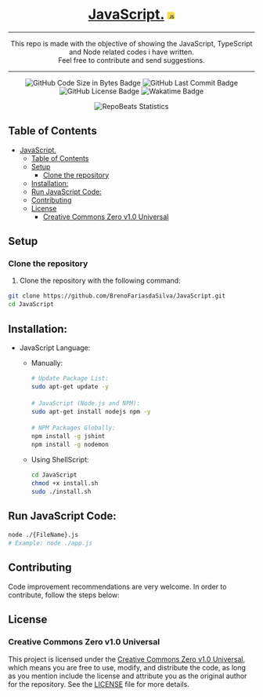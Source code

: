 <div align="center">
  
# [JavaScript.](Repository-URL) <img src="https://github.com/devicons/devicon/blob/master/icons/javascript/javascript-original.svg"  width="3%" height="3%">

</div>

<div align="center">
  
---

This repo is made with the objective of showing the JavaScript, TypeScript and Node related codes i have written. \
Feel free to contribute and send suggestions.
  
---

</div>

<div align="center">

![GitHub Code Size in Bytes Badge](https://img.shields.io/github/languages/code-size/BrenoFariasdaSilva/JavaScript)
![GitHub Last Commit Badge](https://img.shields.io/github/last-commit/BrenoFariasdaSilva/JavaScript)
![GitHub License Badge](https://img.shields.io/github/license/BrenoFariasdaSilva/JavaScript)
![Wakatime Badge](https://wakatime.com/badge/github/BrenoFariasdaSilva/JavaScript.svg)

</div>

<div align="center">
  
![RepoBeats Statistics](RepoBeats-SVG-URL "Repobeats analytics image")

</div>

## Table of Contents
- [JavaScript. ](#javascript-)
	- [Table of Contents](#table-of-contents)
	- [Setup](#setup)
		- [Clone the repository](#clone-the-repository)
	- [Installation:](#installation)
	- [Run JavaScript Code:](#run-javascript-code)
	- [Contributing](#contributing)
	- [License](#license)
		- [Creative Commons Zero v1.0 Universal](#creative-commons-zero-v10-universal)

## Setup

### Clone the repository

1. Clone the repository with the following command:

```bash
git clone https://github.com/BrenoFariasdaSilva/JavaScript.git
cd JavaScript
```

## Installation:
* JavaScript Language:

	* Manually:
		```bash
		# Update Package List:
		sudo apt-get update -y

		# JavaScript (Node.js and NPM):
		sudo apt-get install nodejs npm -y

		# NPM Packages Globally:
		npm install -g jshint
		npm install -g nodemon
		```

	* Using ShellScript:
		```bash
		cd JavaScript
		chmod +x install.sh
		sudo ./install.sh
		```

## Run JavaScript Code:
```bash
node ./{FileName}.js
# Example: node ./app.js 
```

## Contributing

Code improvement recommendations are very welcome. In order to contribute, follow the steps below:

## License

### Creative Commons Zero v1.0 Universal

This project is licensed under the [Creative Commons Zero v1.0 Universal](LICENSE), which means you are free to use, modify, and distribute the code, as long as you mention include the license and attribute you as the original author for the repository. See the [LICENSE](LICENSE) file for more details.